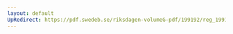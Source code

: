 ```yaml
---
layout: default
UpRedirect: https://pdf.swedeb.se/riksdagen-volumeG-pdf/199192/reg_199192/reg_199192_0507.pdf
---
```

